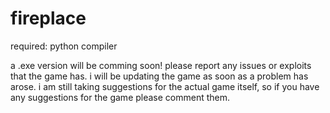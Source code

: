 # fireplace
required:
python compiler

a .exe version will be comming soon!
please report any issues or exploits that the game has.
i will be updating the game as soon as a problem has arose.
i am still taking suggestions for the actual game itself, so if you have any suggestions for the game please comment them.
